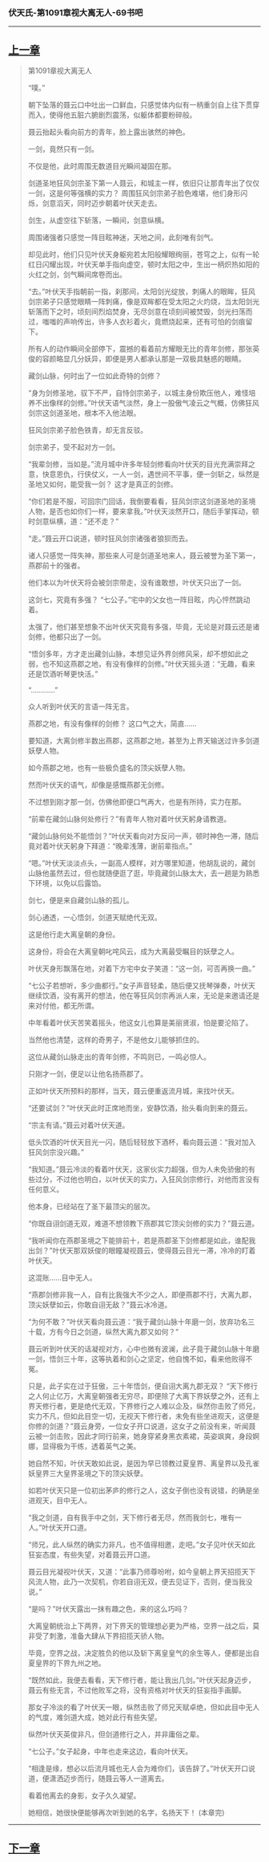 ### 伏天氏-第1091章视大离无人-69书吧

--------
[上一章](./b22e3528db164d38d9721ad97998b49c.md)
--------


>
>
>
>第1091章视大离无人
>
>“噗。”
>
>朝下坠落的聂云口中吐出一口鲜血，只感觉体内似有一柄重剑自上往下贯穿而入，使得他五脏六腑剧烈震荡，似躯体都要粉碎般。
>
>聂云抬起头看向前方的青年，脸上露出骇然的神色。
>
>一剑，竟然只有一剑。
>
>不仅是他，此时周围无数道目光瞬间凝固在那。
>
>剑道圣地狂风剑宗圣下第一人聂云，和城主一样，依旧只让那青年出了仅仅一剑，这是何等强横的实力？
>周围狂风剑宗弟子脸色难堪，他们身形闪烁，剑意滔天，同时迈步朝着叶伏天走去。
>
>剑生，从虚空往下斩落，一瞬间，剑意纵横。
>
>周围诸强者只感觉一阵目眩神迷，天地之间，此刻唯有剑气。
>
>却见此时，他们只见叶伏天身躯宛若太阳般耀眼绚丽，苍穹之上，似有一轮红日闪耀出现，叶伏天单手指向虚空，顿时太阳之中，生出一柄炽热如阳的火红之剑，剑气瞬间席卷而出。
>
>“去。”叶伏天手指朝前一指，刹那间，太阳剑光绽放，刺痛人的眼眸，狂风剑宗弟子只感觉眼睛一阵刺痛，像是双眸都在受太阳之火灼烧，当太阳剑光斩落而下之时，顷刻间烈焰焚身，无尽剑意在顷刻间被焚毁，剑光扫荡而过，嗤嗤的声响传出，许多人衣衫着火，竟燃烧起来，还有可怕的剑痕留下。
>
>所有人的动作瞬间全部停下，震撼的看着前方耀眼无比的青年剑修，那张英俊的容颜略显几分妖异，即便是男人都承认那是一双极具魅惑的眼睛。
>
>藏剑山脉，何时出了一位如此奇特的剑修？
>
>“身为剑修圣地，驭下不严，自恃剑宗弟子，以城主身份欺压他人，难怪培养不出像样的剑修。”叶伏天语气淡然，身上一股傲气凌云之气概，仿佛狂风剑宗这剑道圣地，根本不入他法眼。
>
>狂风剑宗弟子脸色铁青，却无言反驳。
>
>剑宗弟子，受不起对方一剑。
>
>“我辈剑修，当如是。”流月城中许多年轻剑修看向叶伏天的目光充满崇拜之意，快意恩仇，行侠仗义，一人一剑，遇世间不平事，便一剑斩之，纵然是圣地又如何，能受我一剑？
>这才是真正的剑修。
>
>“你们若是不服，可回宗门回话，我倒要看看，狂风剑宗这剑道圣地的圣境人物，是否也如你们一样，要来拿我。”叶伏天淡然开口，随后手掌挥动，顿时剑意纵横，道：“还不走？”
>
>“走。”聂云开口说道，顿时狂风剑宗诸强者狼狈而去。
>
>诸人只感觉一阵失神，那些来人可是剑道圣地来人，聂云被誉为圣下第一，燕郡前十的强者。
>
>他们本以为叶伏天将会被剑宗带走，没有谁敢想，叶伏天只出了一剑。
>
>这剑七，究竟有多强？
>“七公子。”宅中的父女也一阵目眩，内心怦然跳动着。
>
>太强了，他们甚至想象不出叶伏天究竟有多强，毕竟，无论是对聂云还是诸剑修，他都只出了一剑。
>
>“悟剑多年，方才走出藏剑山脉，本想见证外界剑修风采，却不想如此之弱，也不知这燕郡之地，有没有像样的剑修。”叶伏天摇头道：“无趣，看来还是饮酒听琴更快活。”
>
>“…………”
>
>众人听到叶伏天的言语一阵无言。
>
>燕郡之地，有没有像样的剑修？
>这口气之大，简直……
>
>要知道，大离剑修半数出燕郡，这燕郡之地，甚至为上界天输送过许多剑道妖孽人物。
>
>如今燕郡之地，也有一些极负盛名的顶尖妖孽人物。
>
>然而叶伏天的语气，却像是感慨燕郡无剑修。
>
>不过想到刚才那一剑，仿佛他即便口气再大，也是有所持，实力在那。
>
>“前辈在藏剑山脉何处修行？”有青年人物对着叶伏天躬身请教道。
>
>“藏剑山脉何处不能悟剑？”叶伏天看向对方反问一声，顿时神色一滞，随后竟对着叶伏天躬身下拜道：“晚辈浅薄，谢前辈指点。”
>
>“嗯。”叶伏天淡淡点头，一副高人模样，对方哪里知道，他胡乱说的，藏剑山脉他虽然去过，但也就随便逛了逛，毕竟藏剑山脉太大，去一趟是为熟悉下环境，以免以后露馅。
>
>剑七，便是来自藏剑山脉的孤儿。
>
>剑心通透，一心悟剑，剑道天赋绝代无双。
>
>这是他行走大离皇朝的身份。
>
>这身份，将会在大离皇朝叱咤风云，成为大离最受瞩目的妖孽之人。
>
>叶伏天身形飘落在地，对着下方宅中女子笑道：“这一剑，可否再换一曲。”
>
>“七公子若想听，多少曲都行。”女子声音轻柔，随后便又抚琴弹奏，叶伏天继续饮酒，没有离开的想法，他在等狂风剑宗再派人来，无论是来邀请还是来对付他，都无所谓。
>
>中年看着叶伏天苦笑着摇头，他这女儿也算是美丽贤淑，怕是要沦陷了。
>
>当然他也清楚，这样的奇男子，不是他女儿能够抓住的。
>
>这位从藏剑山脉走出的青年剑修，不鸣则已，一鸣必惊人。
>
>只刚才一剑，便足以让他名扬燕郡了。
>
>正如叶伏天所预料的那样，当天，聂云便重返流月城，来找叶伏天。
>
>“还要试剑？”叶伏天此时正席地而坐，安静饮酒，抬头看向到来的聂云。
>
>“宗主有请。”聂云对着叶伏天道。
>
>低头饮酒的叶伏天目光一闪，随后轻轻放下酒杯，看向聂云道：“我对加入狂风剑宗没兴趣。”
>
>“我知道。”聂云冷淡的看着叶伏天，这家伙实力超强，但为人未免骄傲的有些过分，不过他也明白，以叶伏天的实力，入狂风剑宗修行，对他而言没有任何意义。
>
>他本身，已经站在了圣下最顶尖的层次。
>
>“你既自诩剑道无双，难道不想领教下燕郡其它顶尖剑修的实力？”聂云道。
>
>“我听闻你在燕郡圣境之下能排前十，若是燕郡圣下剑修都是如此，谁配我出剑？”叶伏天那双妖俊的眼瞳凝视聂云，使得聂云目光一滞，冷冷的盯着叶伏天。
>
>这混账……目中无人。
>
>“燕郡剑修非我一人，自有比我强大不少之人，即便燕郡不行，大离九郡，顶尖妖孽如云，你敢自诩无敌？”聂云冰冷道。
>
>“为何不敢？”叶伏天看向聂云道：“我于藏剑山脉十年磨一剑，放弃功名三十载，方有今日之剑道，纵然大离九郡又如何？”
>
>聂云听到叶伏天的话凝视对方，心中也微有波澜，此子竟于藏剑山脉十年磨一剑，悟剑三十年，这等执着和剑心之坚定，他自愧不如，看来他败得不冤。
>
>只是，此子实在过于狂傲，三十年悟剑，便自诩大离九郡无双？
>“天下修行之人何止亿万，大离皇朝强者无穷尽，即便除了大离下界妖孽之外，还有上界天修行者，更是绝代无双，下界修行之人难以企及，纵然你击败了师兄，实力不凡，但如此目空一切，无视天下修行者，未免有些坐进观天，这便是你修的剑道？”聂云身旁，一位女子开口说道，这女子之前没有来，听闻聂云被一剑击败，因此才同行前来，她身穿紧身黑衣素裙，英姿飒爽，身段婀娜，显得极为干练，透着英气之美。
>
>她自然不知，叶伏天敢如此说，是因为早已领教过夏皇界、离皇界以及孔雀妖皇界三大皇界圣境之下的顶尖妖孽。
>
>如若叶伏天只是一位初出茅庐的修行之人，这女子倒也没有说错，的确是坐进观天，目中无人。
>
>“我之剑道，自有我手中之剑，天下修行者无尽，然而我剑七，唯有一人。”叶伏天开口道。
>
>“师兄，此人纵然的确实力非凡，也不值得相邀，走吧。”女子见叶伏天如此狂妄态度，有些失望，对着聂云开口道。
>
>聂云目光凝视叶伏天，又道：“此事乃师尊吩咐，如今皇朝上界天招揽天下风流人物，此乃一次契机，你若自诩无双，便去见证下，否则，便当我没说。”
>
>“是吗？”叶伏天露出一抹有趣之色，来的这么巧吗？
>
>大离皇朝统治上下两界，对下界天的管理想必更为严格，空界一战之后，莫非受了刺激，准备大肆从下界招揽天骄人物。
>
>毕竟，空界之战，决定胜负的他以及斩下离皇皇气的余生等人，便都是出自夏皇界的下界九州之地。
>
>“既然如此，我便去看看，天下修行者，能让我出几剑。”叶伏天起身迈步，聂云有些无言，不过他败军之将，没有资格对叶伏天的狂妄指手画脚。
>
>那女子冷淡的看了叶伏天一眼，纵然击败了师兄天赋卓绝，但如此目中无人的气度，难剑道大成，她对此行有些失望。
>
>纵然叶伏天英俊非凡，但剑道修行之人，并非庸俗之辈。
>
>“七公子。”女子起身，中年也走来这边，看向叶伏天。
>
>“相逢是缘，想必以后流月城也无人会为难你们，该告辞了。”叶伏天开口说道，便潇洒迈步而行，随聂云等人一道离去。
>
>看着他离去的身影，女子久久凝望。
>
>她相信，她很快便能够再次听到她的名字，名扬天下！
>(本章完)
>
>

--------
[下一章](./1bef2f44e1a51938f6e5e7eb1d084e2b.md)
--------
